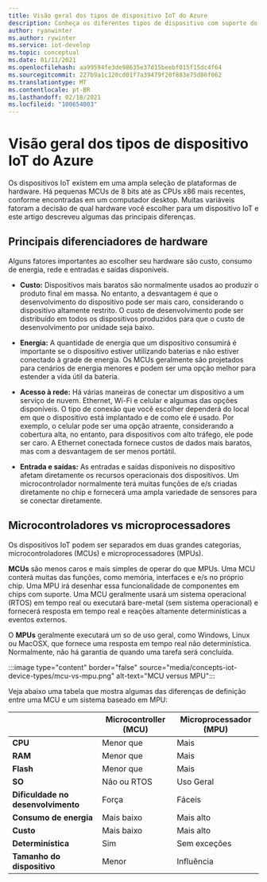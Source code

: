 ```yaml
---
title: Visão geral dos tipos de dispositivo IoT do Azure
description: Conheça os diferentes tipos de dispositivo com suporte do Azure IoT e as ferramentas disponíveis.
author: ryanwinter
ms.author: rywinter
ms.service: iot-develop
ms.topic: conceptual
ms.date: 01/11/2021
ms.openlocfilehash: aa99594fe3de98635e37d15beebf015f15dc4f64
ms.sourcegitcommit: 227b9a1c120cd01f7a39479f20f883e75d86f062
ms.translationtype: MT
ms.contentlocale: pt-BR
ms.lasthandoff: 02/18/2021
ms.locfileid: "100654003"
---
```

# <a name="overview-of-azure-iot-device-types"></a>Visão geral dos tipos de dispositivo IoT do Azure
Os dispositivos IoT existem em uma ampla seleção de plataformas de hardware. Há pequenas MCUs de 8 bits até as CPUs x86 mais recentes, conforme encontradas em um computador desktop. Muitas variáveis fatoram a decisão de qual hardware você escolher para um dispositivo IoT e este artigo descreveu algumas das principais diferenças.

## <a name="key-hardware-differentiators"></a>Principais diferenciadores de hardware
Alguns fatores importantes ao escolher seu hardware são custo, consumo de energia, rede e entradas e saídas disponíveis.

* **Custo:** Dispositivos mais baratos são normalmente usados ao produzir o produto final em massa. No entanto, a desvantagem é que o desenvolvimento do dispositivo pode ser mais caro, considerando o dispositivo altamente restrito. O custo de desenvolvimento pode ser distribuído em todos os dispositivos produzidos para que o custo de desenvolvimento por unidade seja baixo.

* **Energia:** A quantidade de energia que um dispositivo consumirá é importante se o dispositivo estiver utilizando baterias e não estiver conectado à grade de energia. Os MCUs geralmente são projetados para cenários de energia menores e podem ser uma opção melhor para estender a vida útil da bateria.

* **Acesso à rede:** Há várias maneiras de conectar um dispositivo a um serviço de nuvem. Ethernet, Wi-Fi e celular e algumas das opções disponíveis. O tipo de conexão que você escolher dependerá do local em que o dispositivo está implantado e de como ele é usado. Por exemplo, o celular pode ser uma opção atraente, considerando a cobertura alta, no entanto, para dispositivos com alto tráfego, ele pode ser caro. A Ethernet conectada fornece custos de dados mais baratos, mas com a desvantagem de ser menos portátil.

* **Entrada e saídas:** As entradas e saídas disponíveis no dispositivo afetam diretamente os recursos operacionais dos dispositivos. Um microcontrolador normalmente terá muitas funções de e/s criadas diretamente no chip e fornecerá uma ampla variedade de sensores para se conectar diretamente.

## <a name="microcontrollers-vs-microprocessors"></a>Microcontroladores vs microprocessadores
Os dispositivos IoT podem ser separados em duas grandes categorias, microcontroladores (MCUs) e microprocessadores (MPUs).

**MCUs** são menos caros e mais simples de operar do que MPUs. Uma MCU conterá muitas das funções, como memória, interfaces e e/s no próprio chip. Uma MPU irá desenhar essa funcionalidade de componentes em chips com suporte. Uma MCU geralmente usará um sistema operacional (RTOS) em tempo real ou executará bare-metal (sem sistema operacional) e fornecerá resposta em tempo real e reações altamente determinísticas a eventos externos.

O **MPUs** geralmente executará um so de uso geral, como Windows, Linux ou MacOSX, que fornece uma resposta em tempo real não determinística. Normalmente, não há garantia de quando uma tarefa será concluída. 

:::image type="content" border="false" source="media/concepts-iot-device-types/mcu-vs-mpu.png" alt-text="MCU versus MPU":::

Veja abaixo uma tabela que mostra algumas das diferenças de definição entre uma MCU e um sistema baseado em MPU:

||Microcontroller (MCU)|Microprocessador (MPU)|
|-|-|-|
|**CPU**| Menor que | Mais |
|**RAM**| Menor que | Mais |
|**Flash**| Menor que | Mais |
|**SO**| Não ou RTOS | Uso Geral |
|**Dificuldade no desenvolvimento**| Força |  Fáceis |
|**Consumo de energia**| Mais baixo | Mais alto |
|**Custo**| Mais baixo | Mais alto |
|**Determinística**| Sim | Sem exceções|
|**Tamanho do dispositivo**| Menor | Influência |
